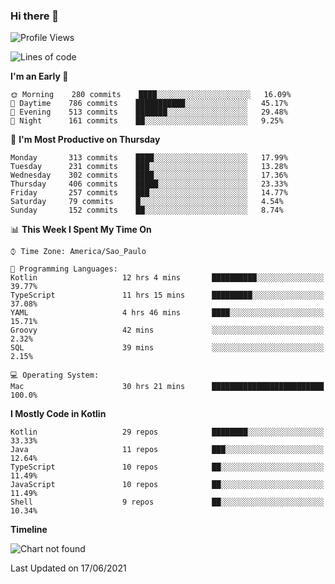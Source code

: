 ### Hi there 👋

<!--
**fernandonogueira/fernandonogueira** is a ✨ _special_ ✨ repository because its `README.md` (this file) appears on your GitHub profile.

Here are some ideas to get you started:

- 🔭 I’m currently working on ...
- 🌱 I’m currently learning ...
- 👯 I’m looking to collaborate on ...
- 🤔 I’m looking for help with ...
- 💬 Ask me about ...
- 📫 How to reach me: ...
- 😄 Pronouns: ...
- ⚡ Fun fact: ...
-->

<!--START_SECTION:waka-->
![Profile Views](http://img.shields.io/badge/Profile%20Views-2-blue)

![Lines of code](https://img.shields.io/badge/From%20Hello%20World%20I%27ve%20Written-564193%20lines%20of%20code-blue)

**I'm an Early 🐤** 

```text
🌞 Morning    280 commits    ████░░░░░░░░░░░░░░░░░░░░░   16.09% 
🌆 Daytime    786 commits    ███████████░░░░░░░░░░░░░░   45.17% 
🌃 Evening    513 commits    ███████░░░░░░░░░░░░░░░░░░   29.48% 
🌙 Night      161 commits    ██░░░░░░░░░░░░░░░░░░░░░░░   9.25%

```
📅 **I'm Most Productive on Thursday** 

```text
Monday       313 commits    ████░░░░░░░░░░░░░░░░░░░░░   17.99% 
Tuesday      231 commits    ███░░░░░░░░░░░░░░░░░░░░░░   13.28% 
Wednesday    302 commits    ████░░░░░░░░░░░░░░░░░░░░░   17.36% 
Thursday     406 commits    █████░░░░░░░░░░░░░░░░░░░░   23.33% 
Friday       257 commits    ███░░░░░░░░░░░░░░░░░░░░░░   14.77% 
Saturday     79 commits     █░░░░░░░░░░░░░░░░░░░░░░░░   4.54% 
Sunday       152 commits    ██░░░░░░░░░░░░░░░░░░░░░░░   8.74%

```


📊 **This Week I Spent My Time On** 

```text
⌚︎ Time Zone: America/Sao_Paulo

💬 Programming Languages: 
Kotlin                   12 hrs 4 mins       ██████████░░░░░░░░░░░░░░░   39.77% 
TypeScript               11 hrs 15 mins      █████████░░░░░░░░░░░░░░░░   37.08% 
YAML                     4 hrs 46 mins       ████░░░░░░░░░░░░░░░░░░░░░   15.71% 
Groovy                   42 mins             ░░░░░░░░░░░░░░░░░░░░░░░░░   2.32% 
SQL                      39 mins             ░░░░░░░░░░░░░░░░░░░░░░░░░   2.15%

💻 Operating System: 
Mac                      30 hrs 21 mins      █████████████████████████   100.0%

```

**I Mostly Code in Kotlin** 

```text
Kotlin                   29 repos            ████████░░░░░░░░░░░░░░░░░   33.33% 
Java                     11 repos            ███░░░░░░░░░░░░░░░░░░░░░░   12.64% 
TypeScript               10 repos            ██░░░░░░░░░░░░░░░░░░░░░░░   11.49% 
JavaScript               10 repos            ██░░░░░░░░░░░░░░░░░░░░░░░   11.49% 
Shell                    9 repos             ██░░░░░░░░░░░░░░░░░░░░░░░   10.34%

```


**Timeline**

![Chart not found](https://raw.githubusercontent.com/fernandonogueira/fernandonogueira/master/charts/bar_graph.png) 


 Last Updated on 17/06/2021
<!--END_SECTION:waka-->
